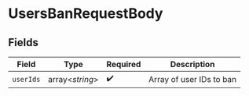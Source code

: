 # UsersBanRequestBody


## Fields

| Field                    | Type                     | Required                 | Description              |
| ------------------------ | ------------------------ | ------------------------ | ------------------------ |
| `userIds`                | array<*string*>          | :heavy_check_mark:       | Array of user IDs to ban |